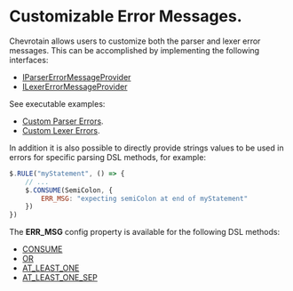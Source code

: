 # Customizable Error Messages.

Chevrotain allows users to customize both the parser and lexer error messages.
This can be accomplished by implementing the following interfaces:

-   [IParserErrorMessageProvider](https://sap.github.io/chevrotain/documentation/4_8_1/interfaces/iparsererrormessageprovider.html)
-   [ILexerErrorMessageProvider](https://sap.github.io/chevrotain/documentation/4_8_1/interfaces/ilexererrormessageprovider.html)

See executable examples:

-   [Custom Parser Errors](https://github.com/SAP/chevrotain/blob/master/examples/parser/custom_errors/custom_errors.js).
-   [Custom Lexer Errors](https://github.com/SAP/chevrotain/blob/master/examples/lexer/custom_errors/custom_errors.js).

In addition it is also possible to directly provide strings values to be used in errors
for specific parsing DSL methods, for example:

```javascript
$.RULE("myStatement", () => {
    // ...
    $.CONSUME(SemiColon, {
        ERR_MSG: "expecting semiColon at end of myStatement"
    })
})
```

The **ERR_MSG** config property is available for the following DSL methods:

-   [CONSUME](https://sap.github.io/chevrotain/documentation/4_8_1/classes/cstparser.html#consume)
-   [OR](https://sap.github.io/chevrotain/documentation/4_8_1/classes/cstparser.html#or)
-   [AT_LEAST_ONE](https://sap.github.io/chevrotain/documentation/4_8_1/classes/cstparser.html#at_least_one)
-   [AT_LEAST_ONE_SEP](https://sap.github.io/chevrotain/documentation/4_8_1/classes/cstparser.html#at_least_one_sep)
